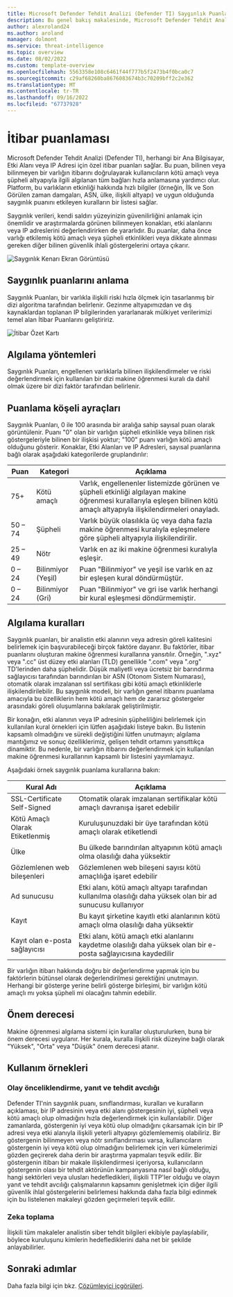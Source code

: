 ```yaml
---
title: Microsoft Defender Tehdit Analizi (Defender TI) Saygınlık Puanlaması
description: Bu genel bakış makalesinde, Microsoft Defender Tehdit Analizi (Defender TI) saygınlık puanlama özelliği hakkında bilgi edinin.
author: alexroland24
ms.author: aroland
manager: dolmont
ms.service: threat-intelligence
ms.topic: overview
ms.date: 08/02/2022
ms.custom: template-overview
ms.openlocfilehash: 5563358e108c6461f44f777b5f2473b4f0bca0c7
ms.sourcegitcommit: c29af68260ba8676083674b3c70209bff2c2e362
ms.translationtype: MT
ms.contentlocale: tr-TR
ms.lasthandoff: 09/16/2022
ms.locfileid: "67737928"
---
```

# <a name="reputation-scoring"></a>İtibar puanlaması

Microsoft Defender Tehdit Analizi (Defender TI), herhangi bir Ana Bilgisayar, Etki Alanı veya IP Adresi için özel itibar puanları sağlar. Bu puan, bilinen veya bilinmeyen bir varlığın itibarını doğrulayarak kullanıcıların kötü amaçlı veya şüpheli altyapıyla ilgili algılanan tüm bağları hızla anlamasına yardımcı olur. Platform, bu varlıkların etkinliği hakkında hızlı bilgiler (örneğin, İlk ve Son Görülen zaman damgaları, ASN, ülke, ilişkili altyapı) ve uygun olduğunda saygınlık puanını etkileyen kuralların bir listesi sağlar.

Saygınlık verileri, kendi saldırı yüzeyinizin güvenilirliğini anlamak için önemlidir ve araştırmalarda görünen bilinmeyen konakları, etki alanlarını veya IP adreslerini değerlendirirken de yararlıdır. Bu puanlar, daha önce varlığı etkilemiş kötü amaçlı veya şüpheli etkinlikleri veya dikkate alınması gereken diğer bilinen güvenlik ihlali göstergelerini ortaya çıkarır.

![Saygınlık Kenarı Ekran Görüntüsü](media/reputationEdgeScreenshot.png)
## <a name="understanding-reputation-scores"></a>Saygınlık puanlarını anlama

Saygınlık Puanları, bir varlıkla ilişkili riski hızla ölçmek için tasarlanmış bir dizi algoritma tarafından belirlenir. Gezinme altyapımızdan ve dış kaynaklardan toplanan IP bilgilerinden yararlanarak mülkiyet verilerimizi temel alan İtibar Puanlarını geliştiririz.

![İtibar Özet Kartı](media/reputationSummaryCard.png)

## <a name="detection-methods"></a>Algılama yöntemleri
Saygınlık Puanları, engellenen varlıklarla bilinen ilişkilendirmeler ve riski değerlendirmek için kullanılan bir dizi makine öğrenmesi kuralı da dahil olmak üzere bir dizi faktör tarafından belirlenir.

## <a name="scoring-brackets"></a>Puanlama köşeli ayraçları
Saygınlık Puanları, 0 ile 100 arasında bir aralığa sahip sayısal puan olarak görüntülenir. Puanı "0" olan bir varlığın şüpheli etkinlikle veya bilinen risk göstergeleriyle bilinen bir ilişkisi yoktur; "100" puanı varlığın kötü amaçlı olduğunu gösterir. Konaklar, Etki Alanları ve IP Adresleri, sayısal puanlarına bağlı olarak aşağıdaki kategorilerde gruplandırılır:

|     Puan             |     Kategori              |     Açıklama                                                                                                                                                                          |
|-----------------------|---------------------------|------------------------------------------------------------------------------------------------------------------------------------------------------------------------------------------|
|     75+               |     Kötü amaçlı             |     Varlık, engellenenler listemizde görünen ve şüpheli etkinliği algılayan makine öğrenmesi kurallarıyla eşleşen bilinen kötü amaçlı altyapıyla ilişkilendirmeleri onayladı.      |
|     50   – 74         |     Şüpheli            |     Varlık büyük olasılıkla üç veya daha fazla makine öğrenmesi kuralıyla eşleşmelere göre şüpheli altyapıyla ilişkilendirilir.                                                           |
|     25   – 49         |     Nötr               |     Varlık en az iki makine öğrenmesi kuralıyla eşleşir.                                                                                                                            |
|     0   – 24          |     Bilinmiyor (Yeşil)     |     Puan "Bilinmiyor" ve yeşil ise varlık en az bir eşleşen kural döndürmüştür.                                                                                          |
|     0   – 24          |     Bilinmiyor (Gri)      |     Puan "Bilinmiyor" ve gri ise varlık herhangi bir kural eşleşmesi döndürmemiştir.                                                                                                |  

## <a name="detection-rules"></a>Algılama kuralları

Saygınlık puanları, bir analistin etki alanının veya adresin göreli kalitesini belirlemek için başvurabileceği birçok faktöre dayanır. Bu faktörler, itibar puanlarını oluşturan makine öğrenmesi kurallarına yansıtılır. Örneğin, ".xyz" veya ".cc" üst düzey etki alanları (TLD) genellikle ".com" veya ".org" TD'lerinden daha şüphelidir. Düşük maliyetli veya ücretsiz bir barındırma sağlayıcısı tarafından barındırılan bir ASN (Otonom Sistem Numarası), otomatik olarak imzalanan ssl sertifikası gibi kötü amaçlı etkinliklerle ilişkilendirilebilir. Bu saygınlık modeli, bir varlığın genel itibarını puanlama amacıyla bu özelliklerin hem kötü amaçlı hem de zararsız göstergeler arasındaki göreli oluşumlarına bakılarak geliştirilmiştir.

Bir konağın, etki alanının veya IP adresinin şüpheliliğini belirlemek için kullanılan kural örnekleri için lütfen aşağıdaki listeye bakın. Bu listenin kapsamlı olmadığını ve sürekli değiştiğini lütfen unutmayın; algılama mantığımız ve sonuç özelliklerimiz, gelişen tehdit ortamını yansıttıkça dinamiktir. Bu nedenle, bir varlığın itibarını değerlendirmek için kullanılan makine öğrenmesi kurallarının kapsamlı bir listesini yayımlamayız.

Aşağıdaki örnek saygınlık puanlama kurallarına bakın:

|     Kural Adı                    |     Açıklama                                                                                        |
|------------------------------------|--------------------------------------------------------------------------------------------------------|
|     SSL-Certificate Self-Signed    |     Otomatik olarak imzalanan sertifikalar kötü amaçlı davranışa işaret edebilir                                         |
|     Kötü Amaçlı Olarak Etiketlenmiş            |     Kuruluşunuzdaki bir üye tarafından kötü amaçlı olarak etiketlendi                                         |
|     Ülke                        |     Bu ülkede barındırılan altyapının kötü amaçlı olma olasılığı daha yüksektir                             |
|     Gözlemlenen web bileşenleri        |     Gözlemlenen web bileşeni sayısı kötü amaçlılığa işaret edebilir                                 |
|     Ad sunucusu                    |     Etki alanı, kötü amaçlı altyapı tarafından kullanılma olasılığı daha yüksek olan bir ad sunucusu kullanıyor         |
|     Kayıt                      |     Bu kayıt şirketine kayıtlı etki alanlarının kötü amaçlı olma olasılığı daha yüksektir                           |
|     Kayıt olan e-posta sağlayıcısı      |     Etki alanı, kötü amaçlı etki alanlarını kaydetme olasılığı daha yüksek olan bir e-posta sağlayıcısına kaydedilir    |

Bir varlığın itibarı hakkında doğru bir değerlendirme yapmak için bu faktörlerin bütünsel olarak değerlendirilmesi gerektiğini unutmayın. Herhangi bir gösterge yerine belirli gösterge birleşimi, bir varlığın kötü amaçlı mı yoksa şüpheli mi olacağını tahmin edebilir.

## <a name="severity"></a>Önem derecesi

Makine öğrenmesi algılama sistemi için kurallar oluşturulurken, buna bir önem derecesi uygulanır. Her kurala, kuralla ilişkili risk düzeyine bağlı olarak "Yüksek", "Orta" veya "Düşük" önem derecesi atanır.

## <a name="use-cases"></a>Kullanım örnekleri

### <a name="incident-triage-response-and-threat-hunting"></a>Olay önceliklendirme, yanıt ve tehdit avcılığı
Defender TI'nin saygınlık puanı, sınıflandırması, kuralları ve kuralların açıklaması, bir IP adresinin veya etki alanı göstergesinin iyi, şüpheli veya kötü amaçlı olup olmadığını hızla değerlendirmek için kullanılabilir. Diğer zamanlarda, göstergenin iyi veya kötü olup olmadığını çıkarsamak için bir IP adresi veya etki alanıyla ilişkili yeterli altyapıyı gözlemlememiş olabiliriz. Bir göstergenin bilinmeyen veya nötr sınıflandırması varsa, kullanıcıların göstergenin iyi veya kötü olup olmadığını belirlemek için veri kümelerimizi gözden geçirerek daha derin bir araştırma yapmaları teşvik edilir. Bir göstergenin itibarı bir makale ilişkilendirmesi içeriyorsa, kullanıcıların göstergenin olası bir tehdit aktörünün kampanyasına nasıl bağlı olduğu, hangi sektörleri veya ulusları hedefledikleri, ilişkili TTP'ler olduğu ve olayın yanıt ve tehdit avcılığı çalışmalarının kapsamını genişletmek için diğer ilgili güvenlik ihlal göstergelerini belirlemesi hakkında daha fazla bilgi edinmek için bu listelenen makaleyi gözden geçirmeleri teşvik edilir.

### <a name="intelligence-gathering"></a>Zeka toplama

İlişkili tüm makaleler analistin siber tehdit bilgileri ekibiyle paylaşılabilir, böylece kuruluşunu kimlerin hedeflediklerini daha net bir şekilde anlayabilirler.

## <a name="next-steps"></a>Sonraki adımlar
Daha fazla bilgi için bkz. [Çözümleyici içgörüleri](analyst-insights.md).